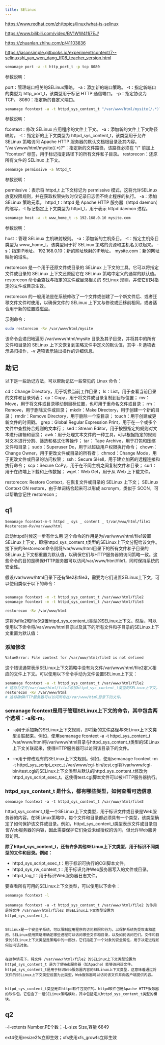 ```yaml
---
title: SElinux
---
```

https://www.redhat.com/zh/topics/linux/what-is-selinux

https://www.bilibili.com/video/BV1WW411j7EJ/


https://zhuanlan.zhihu.com/p/41103836

https://jasonsimple.gitbooks.io/experiment/content/7--selinuxshi_yan_wen_dang_ff08_teacher_version.html
```bash
semanage port -a -t http_port_t -p tcp 8080
```
参数说明：

port：管理端口相关的SELinux策略。
-a：添加新的端口策略。
-t：指定新端口的类型为 http_port_t，该类型用于标记 HTTP 通信端口。
-p：指定协议为 TCP。
8080：指定新的自定义端口。

```bash
semanage fcontext -a -t httpd_sys_content_t "/var/www/html/mysite(/.*)?"
```
参数说明：

fcontext：修改 SELinux 应用程序的文件上下文。
-a：添加新的文件上下文路径映射。
-t：指定新的上下文类型为 httpd_sys_content_t，该类型用于允许 SELinux 策略访问 Apache HTTP 服务器的默认文档根目录及其内容。
"/var/www/html/mysite(/.*)?"：指定新的文件路径，该路径必须在 "/" 前加上 "fcontext" 标签，用于标记指定路径下的所有文件和子目录。
restorecon：还原所有文件的 SELinux 上下文。
```bash
semanage permissive -a httpd_t
```
参数说明：

permissive：表示将 httpd_t 上下文标记为 permissive 模式，这将允许SELinux放宽权限规则，并在获取权限失败时仅记录日志但不终止程序的执行。
-a：添加 SELinux 策略元素。
httpd_t：httpd 是 Apache HTTP 服务器（httpd daemon）的缩写，-t 标记指定上下文类型为 httpd_t，用于表示 httpd daemon 进程。

```bash
semanage host -a -t www_home_t -s 192.168.0.10 mysite.com
```
参数说明：

host：管理 SELinux 主机映射规则。
-a：添加新的主机条目。
-t：指定主机条目类型为 www_home_t，该类型用于将 SELinux 策略的资源和主机名关联起来。
-s：指定IP地址。
192.168.0.10：新的网址映射的IP地址。
mysite.com：新的网址映射的域名。




restorecon 是一个用于还原文件或目录的 SELinux 上下文的工具。它可以将指定文件或目录的 SELinux 上下文还原回它在 SELinux 策略中定义的通常的默认值。restorecon 命令会查找与指定的文件或目录相关的 SELinux 规则，并使它们对指定的文件或目录生效。

restorecon 的一般用法是在系统修改了一个文件或创建了一个新文件后、或者迁移文件文件时使用，以确保文件的 SELinux 上下文与修改或迁移前相同，或者适合用于新的位置或磁盘。

示例命令：
```bash
sudo restorecon -Rv /var/www/html/mysite
```
该命令会递归地遍历 /var/www/html/mysite 目录及其子目录，并将其中的所有文件和目录的 SELinux 上下文恢复到策略文件中定义的默认值，其中 -R 选项表示递归操作，-v 选项表示输出操作的详细信息。





## 助记
以下是一些助记方法，可以帮助记忆一些常见的 Linux 命令：

cd：Change Directory，用于切换当前工作目录；
ls：List，用于查看当前目录的文件和目录列表；
cp：Copy，用于将文件或目录复制到目标位置；
mv：Move，用于将文件或目录移动到目标位置，也可用于重命名文件或目录；
rm：Remove，用于删除文件或目录；
mkdir：Make Directory，用于创建一个新的目录；
rmdir：Remove Directory，用于删除一个空目录；
touch：用于创建或更新文件的时间戳。
grep：Global Regular Expression Print，用于在一个或多个文件中查找符合规则的文本行；
sed：Stream Editor，用于按照指定的规则对文本进行编辑和替换；
awk：用于处理文本文件的一种工具，可以根据指定的规则对文本进行分割、筛选和格式化等操作；
tar： Tape Archive，用于打包和压缩文件和目录；
sudo：Superuser Do，用于以超级用户权限执行命令；
chown：Change Owner，用于更改文件或目录的所有者；
chmod：Change Mode，用于更改文件或目录的访问权限；
ssh：Secure SHell，用于建立加密的远程连接和执行命令；
scp：Secure CoPy，用于在不同主机之间复制文件和目录；
curl：用于在终端上下载和上传数据；
wget：Web Get，用于从 Web 上下载文件。

restorecon: Restore Context，在恢复文件或目录的 SELinux 上下文；
SELinux Context ON restore，由于单词结合起来可以形成 acronym，类似于 SCON，可以帮助您记住 restorecon；






## q1
```bash
Semanage fcontext-m-t httpd _ sys _ content _ t/var/www/html/file1
Restorecon-Rv/var/www/html
```
启动httpd时候这一步有什么用
这个命令的作用是为/var/www/html/file1设置SELinux上下文，即将httpd_sys_content_t类型的SELinux上下文分配给该文件。接下来的Restorecon命令则将/var/www/html目录下的所有文件和子目录的SELinux上下文都重置为默认值，以确保它们与HTTP服务器的访问策略一致。这些命令的目的是确保HTTP服务器可以访问/var/www/html/file1，同时保持系统的安全性。

假设/var/www/html目录下还有file2和file3，需要为它们设置SELinux上下文，可以使用类似于以下的命令：

```bash

semanage fcontext -m -t httpd_sys_content_t /var/www/html/file2
semanage fcontext -m -t httpd_sys_content_t /var/www/html/file3
```

```bash
restorecon -Rv /var/www/html
```
这将为file2和file3设置httpd_sys_content_t类型的SELinux上下文。然后，可以使用以下命令将/var/www/html目录以及其下的所有文件和子目录的SELinux上下文重置为默认值：

### 添加修改
```bash
ValueError: File context for /var/www/html/file2 is not defined
```
这个错误通常表示SELinux上下文策略中没有为文件/var/www/html/file2定义相应的文件上下文。可以使用以下命令手动为文件设置SELinux上下文：
```bash
semanage fcontext -a -t httpd_sys_content_t /var/www/html/file2
# 这将为文件/var/www/html/file2添加httpd_sys_content_t类型的SELinux上下文。然后，可以使用以下命令将/var/www/html目录以及其下的所有文件和子目录的SELinux上下文重置为默认值：
restorecon -Rv /var/www/html
# 这将确保HTTP服务器可以访问所有在/var/www/html目录下的文件。
```

### semanage fcontext是用于管理SELinux上下文的命令，其中包含两个选项：-a和-m。
- -a用于添加新的SELinux上下文规则，即将新的文件路径与SELinux上下文类型关联起来。例如，使用semanage fcontext -a -t httpd_sys_content_t /var/www/html将/var/www/html目录与httpd_sys_content_t类型的SELinux上下文关联起来，使得HTTP服务器可以访问该目录下的文件。

- -m用于修改现有的SELinux上下文规则。例如，使用semanage fcontext -m -t httpd_sys_script_exec_t /var/www/cgi-bin/test.cgi将/var/www/cgi-bin/test.cgi的SELinux上下文类型从默认的httpd_sys_content_t修改为httpd_sys_script_exec_t。这使得test.cgi脚本文件可以被HTTP服务器执行。

###  httpd_sys_content_t 是什么，都有哪些类型，如何查看可选信息
```
semanage fcontext -a -t httpd_sys_content_t /var/www/html/file2
```
httpd_sys_content_t是一个SELinux上下文类型，用于标识文件或目录是Web服务器的内容。在SELinux策略中，每个文件和目录都必须具有一个类型，该类型确定了如何保护该文件或目录。例如，httpd_sys_content_t类型表示文件或目录包含Web服务器的内容，因此需要保护它们免受未经授权的访问，但允许Web服务器访问。

**除了httpd_sys_content_t，还有许多其他SELinux上下文类型，用于标识不同类型的文件和目录。例如：**

- httpd_sys_script_exec_t：用于标识可执行的CGI脚本文件。
- httpd_sys_rw_content_t：用于标识允许Web服务器写入的文件或目录。
- httpd_log_t：用于标识Web服务器日志文件。

要查看所有可用的SELinux上下文类型，可以使用以下命令：
```bash
semanage fcontext -l
```


```
semanage fcontext -a -t httpd_sys_content_t /var/www/html/file2 的作用是将文件 /var/www/html/file2 的SELinux上下文类型设置为 httpd_sys_content_t。


SELinux是一个安全子系统，可以限制应用程序的访问权限和行为，以保护系统免受攻击和滥用。SELinux使用策略来确定哪些进程可以访问哪些文件和目录，以及如何访问它们。文件和目录的SELinux上下文类型是策略中的一部分，它们指定了一个对象的安全属性，用于决定进程如何访问该对象。


在这种情况下，将文件 /var/www/html/file2 的SELinux上下文类型设置为 httpd_sys_content_t 是为了使Web服务器（如Apache）能够访问该文件。httpd_sys_content_t是用于标识Web服务器内容的SELinux上下文类型，这意味着通过将文件的SELinux上下文类型设置为此类型，Web服务器可以访问该文件并向客户端提供内容。


httpd_sys_content_t类型是由httpd软件包提供的。httpd软件包是Apache HTTP服务器的软件包，它包含了一组SELinux策略模块，其中包括定义httpd_sys_content_t类型的模块。

```



## q2

·-l-extents Number,PE个数；-L-size Size,容量
6849

ext4使用resize2fs立即生效；xfs使用xfs_growfs立即生效



